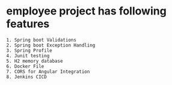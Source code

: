 # employee project has following features

    1. Spring boot Validations
    2. Spring boot Exception Handling
    3. Spring Profile
    4. Junit testing
    5. H2 memory database
    6. Docker File
    7. CORS for Angular Integration
    8. Jenkins CICD
